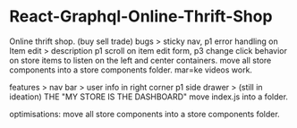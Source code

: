 # React-Graphql-Online-Thrift-Shop
Online thrift shop. (buy sell trade)
bugs > 
sticky nav, p1
error handling on Item edit > description p1
scroll on item edit form, p3
change click behavior on store items to listen on the left and center containers.
move all store components into a store components folder.
mar=ke videos work.

features >
nav bar > user info in right corner p1
side drawer > (still in ideation)
THE "MY STORE IS THE DASHBOARD"
move index.js into a folder.

optimisations:
move all store components into a store components folder.
